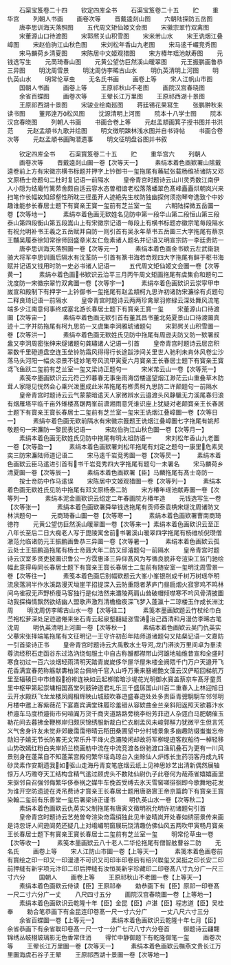 <!-- { "loadSidebar": true } -->
　　石渠宝笈卷二十四
　　钦定四库全书
　　石渠宝笈卷二十五
　　贮
　　重华宫
　　列朝人书画
　　画卷次等
　　晋戴逵剡山图
　　六朝陆探防五岳图
　　唐李思训海天落照图
　　五代周文矩仙姬文会图
　　宋徽宗翠竹双禽图
　　宋董源山口待渡图
　　宋郭熈关山积雪图
　　宋米芾山水
　　宋王诜烟江叠嶂图
　　宋赵伯驹江山秋色图
　　宋刘松年香山九老图
　　宋马逺千巗竞秀图
　　宋马麟荷乡清夏图
　　宋陈居中文姬观猎图
　　宋方椿年瑶池献寿图
　　元钱选写生
　　元啇琦春山图
　　元黄公望仿巨然溪山暖翠图
　　元王振鹏画鲁恭三异图
　　明沈周雪景
　　明沈周仿李晞古山水
　　明仇英清明上河图
　　明仇英山水
　　明常伦草虫
　　无名氏书画
　　画卷上等
　　宋人江帆山市图
　　国朝人书画
　　画卷上等
　　王原祁秋山不老图
　　画院汉宫春晓图
　　余省百蝶图
　　画卷次等
　　王翚长江万里图
　　王原祁西湖十景图
　　王原祁西湖十景图
　　宋骏业绘南廵图
　　蒋廷锡花果冩生
　　张鹏翀秋来读书图
　　董邦逹万松风图
　　沈源清明上河图
　　院本十八学士图
　　院本汉宫春晓图
　　列朝人书画
　　书画合卷上等
　　元赵孟頫画箕子授书图并书洪范
　　元赵孟頫书九歌并绘图
　　明文徴明踈林浅水图并自书诗帖
　　书画合卷次等
　　元赵孟頫书画陶潜遗事
　　明文征明盘谷图并书叙

　　钦定四库全书
　　石渠寳笈卷二十五
　　贮
　　重华宫六
　　列朝人
　　画卷次等
　　晋戴逵剡山圗一卷【次等天一】
　　素绢本着色画欵署山隂戴逵卷前上方有宋徽宗横书标题并押字上钤御书一玺拖尾有蘓轼张载杨维祯诸防又邓文原杨士竒题句二杜时复记语一前隔水
　　皇帝青宫时题诗云山川灵秀数江南伊人小隠为结庵竹篱茒舍颇自适云容水态曽相谙老松落落蟠翠色髙峰矗矗烘朝岚兴来扫笔作长幅故知邱壑性所眈三径虽开人迹絶先生杖防独幽探何须抱琴夸逸致个中妙趣谁能参长春居士题下有寳亲王寳一玺前有芝兰室一玺
　　六朝陆探微五岳圗一卷【次等地一】
　　素绢夲着色画无欵姓名见防中第一段华山第二段恒山第三段泰山第四段衡山第五段嵩山上有宋徽宗记语一毎段上有横书标题亦徽宗笔毎段隔水有祝允明补书王羲之五岳赋并自防一则引首有吴永年草书五岳圗三大字拖尾有蔡京王黼吴履泰徐知常徐师回盛章米友仁危素诸人题名并记语又明宣宗防一李廷贵防一
　　唐李思训海天落照圗一卷【次等元一】
　　素绢本着色画金书欵云左武衞骁骑大将军李思训画后隔水有沈荃防一引首有篆书海若竒观四大字拖尾有鲜于枢书海赋并记语又钱用时防一史必书诸人记语一
　　五代周文矩仙姬文会圗一卷【次等黄一】
　　素绢夲着色画书欵识云治平三月丙午周文矩画拖尾有虞集俞和题句二沈度防一宋徽宗翠竹双禽圗一卷【次等宇一】
　　素绢夲着色画欵识云崇寜甲申嵗宣和殿制下有押字一上钤御书一玺拖尾有赵孟頫柯九思许初诸防宋濂徐有贞题句二释良琦记语一前隔水
　　皇帝青宫时题诗云两两珍禽翠羽修緑云深处舞风流笔端多少江南意何事终成塞北游长春居士题下有寳亲王寳一玺
　　宋董源山口待渡圗【次等宙一】
　　素绢夲着色画无欵引首有董其昌书董北苑夏景山口待渡圗真迹十二字并防拖尾有柯九思防一又虞集李泂雅琥诸题句
　　宋郭熈关山积雪圗一卷【次等洪一】
　　素绢夲着色画无欵姓氏见防中拖尾有周逊夫防又防一欵署叔盎又李泂周密张绅宋燧诸题句龚璛诸人记语一引首
　　皇帝青宫时题诗云层峦积翠数千里磴道盘空连玉垒铃防霜风得得行长途跋涉间关里世人驰利未肯休风卷尘沙落马头河阳一幅炎凉景不徒妙笔夸风流甲寅夏六月寳亲王长春居士题下有寳亲王寳鸢飞鱼跃二玺前有芝兰室一玺又梁诗正题句一
　　宋米芾云山一卷【次等荒一】
　　素笺夲墨画欵识云元符己夘暮春无事坐雨海岱楼遥望烟江渺茫云山重叠草木防茸人家隠见恍然会心乗兴泼墨成此米芾拖尾有栁贯柯九思防二许颠题句一前隔水
　　皇帝青宫时题诗云云气蒙蒙暗逺天人家微辨水云邉渡头风静颿无力溪尾春归浪有烟雁塔平临千亩外雉楼髙踞两峯前潇湘雨意凭谁识座上犹疑对老颠寳亲王长春居士题下有寳亲王寳长春居士二玺前有芝兰室一玺宋王诜烟江叠嶂圗一卷【次等日一】
　　素绢夲着色画无欵前隔水有宋徽宗籖题王诜烟江叠嶂圗七字拖尾有姚邦敬题句一宋濂防一黎民表记语一
　　宋赵伯驹江山秋色圗一卷【次等月一】
　　素绢本着色画无欵姓氏见防中拖尾有明太祖防语一
　　宋刘松年香山九老圗一卷【次等盈一】
　　素绢本着色画欵署刘松年拖尾有刘定之题句一康里危素吴奕三防宋濂陆师道记语二
　　宋马逺千岩竞秀圗一卷【次等昃一】
　　素绢本着色画欵云臣马逺进引首有书千岩竞秀四大字拖尾有题句一未署名
　　宋马麟荷乡清夏圗一卷【次等辰一】
　　素绢本着色画欵署【臣】马麟拖尾有髙士竒防一
　　按士竒防中作马逺误
　　宋陈居中文姬观猎圗一卷【次等列一】
　　素绢本着色画无欵姓氏见防中拖尾有邓文原杨泰二防
　　宋方椿年瑶池献寿圗一卷【次等列一】
　　素绢本泥金画欵识云绍定二年春画院方椿年造
　　元钱选写生一卷【次等张一】
　　素绢本着色画欵署舜举钱选拖尾有贡师泰袁桷宋燧沈周诸防又林洪题句一
　　元商琦春山圗一卷【次等寒一】
　　素绢本着色画欵署曺南商琦徳符
　　元黄公望仿巨然溪山暖翠圗一卷【次等来一】素绢本着色画欵识云至正八年长至后二日大痴老人写于毘陵寓舍前书署溪山暖翠四字拖尾有杨维桢倪瓒僧澈范允临诸防元王振鹏画鲁恭三异圗一卷【次等暑一】
　　素绢本着色画欵云孤云处士王振鹏造拖尾有杨士竒聂大年二防又邱濬题句一前隔水
　　皇帝青宫时题诗云汉室多贤吏披圗识鲁公一方霑惠泽三异仰髙风为写循良貌非夸渲染工监门驰绘幅此意得毋同长春居士题下有寳亲王寳长春居士二玺前有随安室一玺明沈周雪景一卷【次等往一】
　　素笺本着色画后别幅欵题云大峯小峯银削成千树万树瑶华明流泉落涧半作氷溪路漫灭坳崖平招提深入云防重隠者茅庐门昼扃烟火寂寥鸡不鸣林间鸟雀寂无声野桥痩马客独行是似浩然来灞陵两肩山耸破帽倾噤寒不吟风骨清披圗动我探梅情飘然欲结幽人盟歌声激烈清檐楹夜深飞梦入蓬瀛十二琼楼玉作成长洲沈周
　　明沈周仿李晞古山水一卷【次等往二】
　　素笺本墨画欵题云竹杖纶巾白苎袍松萝深处足逰遨倦来坐石青云起泉壑翻疑涨雪涛治己酉清和月漫仿李晞古笔沈周
　　明仇英清明上河圗一卷【次等秋一】
　　素绢本着色画欵云吴门仇英实父摹宋张择端笔拖尾有文征明记一王守许初彭年陆师道诸题句又陆粲记语一文嘉防一引首梁诗正书
　　皇帝青宫时题诗云大禹敷水土导河龙门漭泱万里间卓为羣渎尊流经积石走函谷东过洛汭绕甸服土中自古称雒都襟带山河雄地轴维昔宣和全盛时寒食初过一百六淡烟轻雨清明天踏青嵗嵗侈华屋华屋朱楼金阙隈千门万户天邉开飞花香满宜春苑称觞献夀柏梁台佩响千官入山呼万乗来簮裾艶文藻云汉俨昭回梯航万里至辐辏日中市绮縠衯裶连袂如云起栁隂暗沙堤花光明御水寳盖蔡京车髙牙童贯里中枢甲第起崇墉相国髙堂列鼓钟道君礼乐三千盛孱国山川百二重春入上林迎旭日云开水殿跃飞龙龙楼凤阁相辉映山城鼓吹春逰盛春逰处处多贵臣青骢駉駉车邻邻明月楼中邀上客紫薇花下宴嘉宾满堂珠履珍羞错从容欵曲金兰亲斜阳返照天欲暮汴水桥邉车马度桥邉街市何喧阗万货千商夹道路路旁桃李纷芳菲逰人杂遝白马肥朝催玉勒花间去暮拂金鞭栁岸归颇厌锦绣服新裁白纻衣剧孟风未峻郭觧力犹微平生但言凭义气舍身许友未觉非郊畿霭霭带晴云稻田桑圃望中分村墟景象多幽趣防缀蚩蚩忘帝勋妇子嬉无节长防畧无文常乐升平烽火息灞陵闲却故将军栁堤逰客舣船待一棹轻移山势改嫣红粉白夹岸娇兰桡画舫中流在中流竞渡各纷驰渡口渔矶叠石为更有一川风景别身在蓬莱自不知蓬莱宫殿何繁华瑶岛琼台入坐賖仙人炉炼长生药羽客丹成九转砂灵素作安期遗我如驱山走海丹青变笔底烟云纸上见神思妙艺出清新偶然展轴惊万人巧赡夺天工结构含精气逺过顾虎头不数陆仙尉仇子此卷何为哉燕雀嬉嬉画里来驱邻自召强邻侮繁华侈泰祸之媒牛车俛首受缚去氷天雪窖嗟徘徊即今歌舞地花发为谁开空防遗迹在凴吊费诗才寳亲王长春居士题用唐骆賔王帝京篇韵下有寳亲王寳染翰二玺前有乐善堂一玺后署梁诗正谨书
　　明仇英山水一卷【次等秋二】
　　素绢本着色画欵云仇英实父制拖尾有唐寅文徴明祝允明许初诸题句引首
　　皇帝青宫时题诗云艺苑曽夸渲染竒霜绡独此见丰姿晴岚开处春如绣丽景传来画是诗忽讶人间逰阆苑还疑几上对峨嵋明窗展玩饶清趣仿佛仙风五两吹甲寅畅月寳亲王长春居士题下有寳亲王寳长春居士二玺前有芝兰室一玺
　　明常伦草虫一卷【次等收一】
　　素笺本墨画欵云八十老人二华伦拖尾有僧智舷曹谷二防
　　无名氏
　　画卷上等
　　宋人江防山市圗一卷【上等天一】
　　素笺本着色画卷前有寳绘之印一印又一印漫漶不可识又司印半印卷后有绍兴聫玺又吴挺之印长安二印前押缝有新宇项元汴印二印后押缝有汝恒吴新宇珍藏印二印卷髙八寸九分广一尺三寸六分
　　国朝人
　　画卷上等
　　王原祁秋山不老圗一卷【上等天一】
　　素绢本着色画欵云侍读【臣】王原祁奉
　　勅恭画下有【臣】原祁一印卷髙一尺二寸六分广一丈
　　八尺四寸五分
　　画院汉宫春晓圗一卷【上等地一】
　　素绢本着色画欵识云乾隆十年【臣】金昆【臣】卢湛【臣】程志道【臣】吴桂奉
　　勅合笔恭画下有金昆连印卷髙一尺一寸六分广
　　一丈八尺六寸三分
　　余省百蝶圗一卷【上等元一】
　　素绢本着色画欵识云乾隆十年七月【臣】余省恭画下有余省聫印卷髙一尺一寸一分广七尺八寸六分卷首
　　御题诗云翩翾锦绣丛蚑栩玻璃影无色香常住消
　　得忙中静御题下有乾隆御笔一玺
　　画卷次等
　　王翚长江万里圗一卷【次等天一】
　　素绢本着色画欵云橅燕文贵长江万里圗海虞石谷子王翚
　　王原祁西湖十景圗一卷【次等地一】
